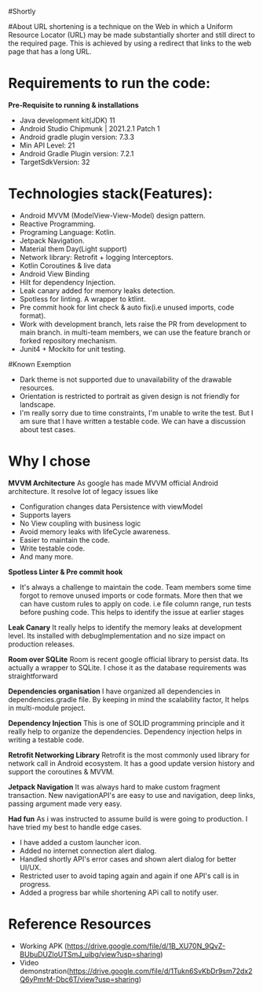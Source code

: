 #Shortly

#About
URL shortening is a technique on the Web in which a Uniform Resource Locator (URL) may be made substantially shorter and still direct to the required page. This is achieved by using a redirect that links to the web page that has a long URL.

# Requirements to run the code:

**Pre-Requisite to running & installations**

- Java development kit(JDK) 11
- Android Studio Chipmunk | 2021.2.1 Patch 1
- Android gradle plugin version: 7.3.3
- Min API Level: 21
- Android Gradle Plugin version: 7.2.1
- TargetSdkVersion: 32

# Technologies stack(Features):

- Android MVVM (ModelView-View-Model) design pattern.
- Reactive Programming.
- Programing Language: Kotlin.
- Jetpack Navigation.
- Material them Day(Light support)
- Network library: Retrofit + logging Interceptors.
- Kotlin Coroutines & live data
- Android View Binding
- Hilt for dependency Injection.
- Leak canary added for memory leaks detection.
- Spotless for linting. A wrapper to ktlint.
- Pre commit hook for lint check & auto fix(i.e unused imports, code format).
- Work with development branch, lets raise the PR from development to main branch. in multi-team members, we can use the feature branch or forked repository mechanism.
- Junit4 + Mockito for unit testing.

#Known Exemption

- Dark theme is not supported due to unavailability of the drawable resources.
- Orientation is restricted to portrait as given design is not friendly for landscape.
- I'm really sorry due to time constraints, I'm unable to write the test. But I am sure that I have written a testable code. We can have a discussion about test cases. 

# Why I chose

**MVVM Architecture**
As google has made MVVM official Android architecture. It resolve lot of legacy issues like
- Configuration changes data Persistence with viewModel
- Supports layers
- No View coupling with business logic
- Avoid memory leaks with lifeCycle awareness.
- Easier to maintain the code.
- Write testable code.
- And many more.

**Spotless Linter & Pre commit hook**
- It's always a challenge to maintain the code. Team members some time forgot to remove unused imports or code formats. More then that we can have custom rules to apply on code. i.e file column range, run tests before pushing code. This helps to identify the issue at earlier stages

**Leak Canary**
It really helps to identify the memory leaks at development level. Its installed with debugImplementation and no size impact on production releases.

**Room over SQLite**
Room is recent google official library to persist data. Its actually a wrapper to SQLite. I chose it as the database requirements was straightforward

**Dependencies organisation**
I have organized all dependencies in dependencies.gradle file. By keeping in mind the scalability factor, It helps in multi-module project.

**Dependency Injection**
This is one of SOLID programming principle and it really help to organize the dependencies. Dependency injection helps in writing a testable code.

**Retrofit Networking Library**
Retrofit is the most commonly used library for network call in Android ecosystem. It has a good update version history and support the coroutines & MVVM.

**Jetpack Navigation**
It was always hard to make custom fragment transaction. New navigationAPI's are easy to use and navigation, deep links, passing argument made very easy.

**Had fun**
As i was instructed to assume build is were going to production. I have tried my best to handle edge cases.
- I have added a custom launcher icon.
- Added no internet connection alert dialog.
- Handled shortly API's error cases and shown alert dialog for better UI/UX.
- Restricted user to avoid taping again and again if one API's call is in progress. 
- Added a progress bar while shortening APi call to notify user.


# Reference Resources
- Working APK (https://drive.google.com/file/d/1B_XU70N_9QvZ-BUbuDUZloUTSmJ_uibg/view?usp=sharing)
- Video demonstration(https://drive.google.com/file/d/1Tukn6SvKbDr9sm72dx2Q6yPmrM-Dbc6T/view?usp=sharing)


